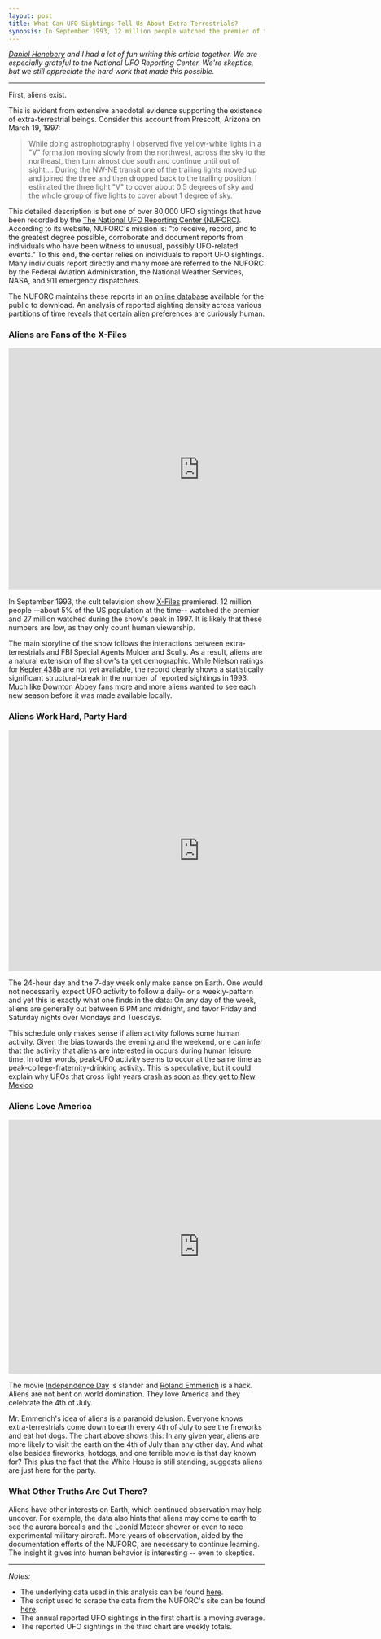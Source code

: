 ```yaml
---
layout: post
title: What Can UFO Sightings Tell Us About Extra-Terrestrials?
synopsis: In September 1993, 12 million people watched the premier of the cult television show, X-Files. It is likely that these numbers are low, as they only count human viewership.
---
```



*[Daniel Henebery](http://www.questionable-economics.com/what-do-we-know-about-aliens/) and I had a lot of fun writing this article together. We are especially grateful to the National UFO Reporting Center. We're skeptics, but we still appreciate the hard work that made this possible.*

---

First, aliens exist.

This is evident from extensive anecdotal evidence supporting the existence of extra-terrestrial beings. Consider this account from Prescott, Arizona on March 19, 1997:

  > While doing astrophotography I observed five yellow-white lights in a "V" formation moving slowly from the northwest, across the sky to the northeast, then turn almost due south and continue until out of sight.... During the NW-NE transit one of the trailing lights moved up and joined the three and then dropped back to the trailing position. I estimated the three light "V" to cover about 0.5 degrees of sky and the whole group of five lights to cover about 1 degree of sky.

This detailed description is but one of over 80,000 UFO sightings that have been recorded by the [The National UFO Reporting Center (NUFORC)](http://www.nuforc.org/). According to its website, NUFORC's mission is: "to receive, record, and to the greatest degree possible, corroborate and document reports from individuals who have been witness to unusual, possibly UFO-related events." To this end, the center relies on individuals to report UFO sightings. Many individuals report directly and many more are referred to the NUFORC by the Federal Aviation Administration, the National Weather Services, NASA, and 911 emergency dispatchers.

The NUFORC maintains these reports in an [online database](http://www.nuforc.org/webreports/ndxevent.html) available for the public to download. An analysis of reported sighting density across various partitions of time reveals that certain alien preferences are curiously human.

### Aliens are Fans of the X-Files

<iframe src="http://bl.ocks.org/josiahdavis/raw/ce4ba4fccbe8935944db" marginwidth="0" marginheight="0" frameborder="0" height="475px" width="750px" scrolling="no"></iframe>

In September 1993, the cult television show [X-Files](http://en.wikipedia.org/wiki/The_X-Files) premiered. 12 million people --about 5% of the US population at the time-- watched the premier and 27 million watched during the show's peak in 1997. It is likely that these numbers are low, as they only count human viewership.

The main storyline of the show follows the interactions between extra-terrestrials and FBI Special Agents Mulder and Scully. As a result, aliens are a natural extension of the show's target demographic. While Nielson ratings for [Kepler 438b](http://en.wikipedia.org/wiki/Kepler-438b) are not yet available, the record clearly shows a statistically significant structural-break in the number of reported sightings in 1993. Much like [Downton Abbey fans]() more and more aliens wanted to see each new season before it was made available locally.

### Aliens Work Hard, Party Hard

<iframe src="http://bl.ocks.org/josiahdavis/raw/044b6efc12278b627687" marginwidth="0" marginheight="0" frameborder="0" height="475px" width="750px" scrolling="no"></iframe>

The 24-hour day and the 7-day week only make sense on Earth. One would not necessarily expect UFO activity to follow a daily- or a weekly-pattern and yet this is exactly what one finds in the data: On any day of the week, aliens are generally out between 6 PM and midnight, and favor Friday and Saturday nights over Mondays and Tuesdays.

This schedule only makes sense if alien activity follows some human activity. Given the bias towards the evening and the weekend, one can infer that the activity that aliens are interested in occurs during human leisure time. In other words, peak-UFO activity seems to occur at the same time as peak-college-fraternity-drinking activity. This is speculative, but it could explain why UFOs that cross light years [crash as soon as they get to New Mexico](http://en.wikipedia.org/wiki/Roswell_UFO_incident)

### Aliens Love America

<iframe src="http://bl.ocks.org/josiahdavis/raw/6d7a81fd3819278e205f" marginwidth="0" marginheight="0" frameborder="0" height="500px" width="750px" scrolling="no"></iframe>

The movie [Independence Day](http://www.imdb.com/title/tt0116629/) is slander and [Roland Emmerich](http://www.imdb.com/name/nm0000386/?ref_=tt_ov_dr) is a hack. Aliens are not bent on world domination. They love America and they celebrate the 4th of July.

Mr. Emmerich's idea of aliens is a paranoid delusion. Everyone knows extra-terrestrials come down to earth every 4th of July to see the fireworks and eat hot dogs. The chart above shows this: In any given year, aliens are more likely to visit the earth on the 4th of July than any other day. And what else besides fireworks, hotdogs, and one terrible movie is that day known for? This plus the fact that the White House is still standing, suggests aliens are just here for the party.

### What Other Truths Are Out There?
Aliens have other interests on Earth, which continued observation may help uncover. For example, the data also hints that aliens may come to earth to see the aurora borealis and the Leonid Meteor shower or even to race experimental military aircraft. More years of observation, aided by the documentation efforts of the NUFORC, are necessary to continue learning. The insight it gives into human behavior is interesting -- even to skeptics.

---
*Notes:*

* The underlying data used in this analysis can be found [here](https://raw.githubusercontent.com/josiahdavis/josiahdavis.github.io/master/supporting%20material/ufo_data.csv).
* The script used to scrape the data from the NUFORC's site can be found [here](https://github.com/josiahdavis/josiahdavis.github.io/blob/master/supporting%20material/get_ufo_data.py).
* The annual reported UFO sightings in the first chart is a moving average.
* The reported UFO sightings in the third chart are weekly totals.
